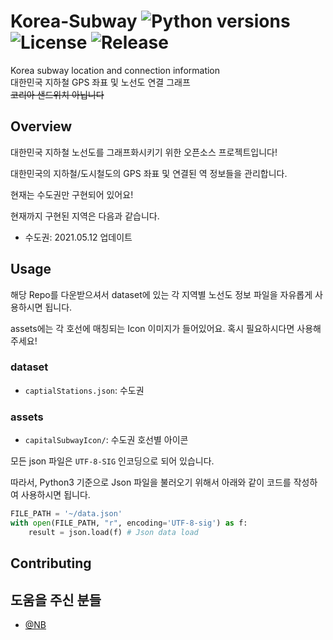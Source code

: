 # Korea-Subway ![Python versions](https://img.shields.io/badge/Language-Python3-blue) ![License](https://img.shields.io/badge/License-MIT-green) ![Release](https://img.shields.io/badge/Last_Update-2021.05.12-red)
Korea subway location and connection information <br>
대한민국 지하철 GPS 좌표 및 노선도 연결 그래프 <br>
~~코리아 샌드위치 아닙니다~~<br>

## Overview

대한민국 지하철 노선도를 그래프화시키기 위한 오픈소스 프로젝트입니다! 

대한민국의 지하철/도시철도의 GPS 좌표 및 연결된 역 정보들을 관리합니다.

현재는 수도권만 구현되어 있어요!



현재까지 구현된 지역은 다음과 같습니다.

- 수도권: 2021.05.12 업데이트



## Usage

해당 Repo를 다운받으셔서 dataset에 있는 각 지역별 노선도 정보 파일을 자유롭게 사용하시면 됩니다.

assets에는 각 호선에 매칭되는 Icon 이미지가 들어있어요. 혹시 필요하시다면 사용해주세요!

### dataset

- `captialStations.json`: 수도권

### assets

- `capitalSubwayIcon/`: 수도권 호선별 아이콘



모든 json 파일은 `UTF-8-SIG` 인코딩으로 되어 있습니다. 

따라서, Python3 기준으로 Json 파일을 불러오기 위해서 아래와 같이 코드를 작성하여 사용하시면 됩니다.

```python
FILE_PATH = '~/data.json'
with open(FILE_PATH, "r", encoding='UTF-8-sig') as f:
    result = json.load(f) # Json data load
```





## Contributing





## 도움을 주신 분들

- [@NB](https://github.com/altmshfkgudtjr)

